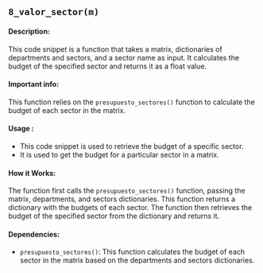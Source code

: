 ## `8_valor_sector(m)`

#### Description:
This code snippet is a function that takes a matrix, dictionaries of departments and sectors, and a sector name as input. It calculates the budget of the specified sector and returns it as a float value.

#### Important info:
This function relies on the `presupuesto_sectores()` function to calculate the budget of each sector in the matrix.

#### Usage :

- This code snippet is used to retrieve the budget of a specific sector.
- It is used to get the budget for a particular sector in a matrix.

#### How it Works:
The function first calls the `presupuesto_sectores()` function, passing the matrix, departments, and sectors dictionaries. This function returns a dictionary with the budgets of each sector. The function then retrieves the budget of the specified sector from the dictionary and returns it.

#### Dependencies:
- `presupuesto_sectores()`: This function calculates the budget of each sector in the matrix based on the departments and sectors dictionaries.
